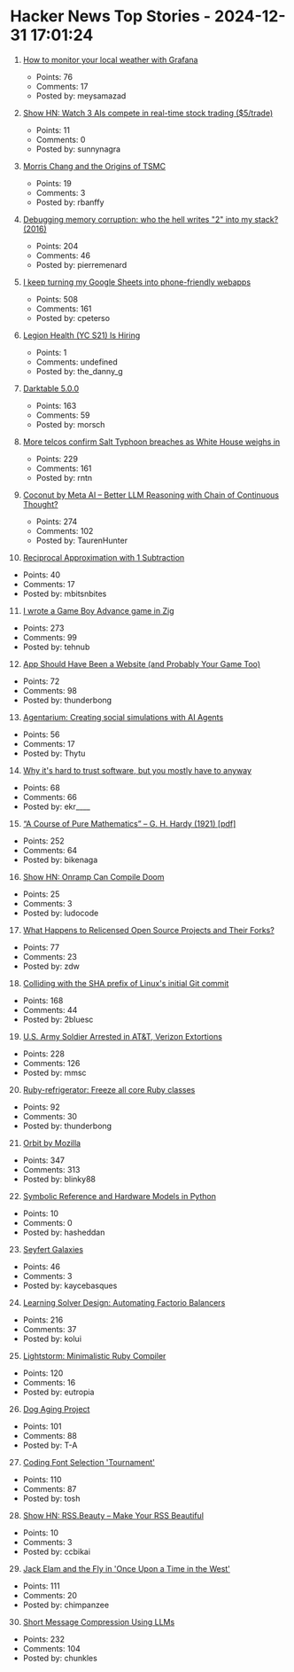 # Hacker News Top Stories - 2024-12-31 17:01:24

1. [How to monitor your local weather with Grafana](https://grafana.com/blog/2024/12/26/how-to-monitor-your-local-weather-with-grafana/)
   - Points: 76
   - Comments: 17
   - Posted by: meysamazad

2. [Show HN: Watch 3 AIs compete in real-time stock trading ($5/trade)](https://trading.snagra.com)
   - Points: 11
   - Comments: 0
   - Posted by: sunnynagra

3. [Morris Chang and the Origins of TSMC](https://www.construction-physics.com/p/morris-chang-and-the-origins-of-tsmc)
   - Points: 19
   - Comments: 3
   - Posted by: rbanffy

4. [Debugging memory corruption: who the hell writes "2" into my stack? (2016)](https://unity.com/blog/engine-platform/debugging-memory-debugging-memory-corruption-who-wrote-2-into-my-stack-who-the-hell)
   - Points: 204
   - Comments: 46
   - Posted by: pierremenard

5. [I keep turning my Google Sheets into phone-friendly webapps](https://arstechnica.com/gadgets/2024/12/making-tiny-no-code-webapps-out-of-spreadsheets-is-a-weirdly-fulfilling-hobby/)
   - Points: 508
   - Comments: 161
   - Posted by: cpeterso

6. [Legion Health (YC S21) Is Hiring](https://www.ycombinator.com/companies/legion-health/jobs/YvUSGxj-mid-level-full-stack-engineer-ai-native-telepsychiatry-legion-health-usa)
   - Points: 1
   - Comments: undefined
   - Posted by: the_danny_g

7. [Darktable 5.0.0](https://www.darktable.org/2024/12/darktable-5.0.0-released/)
   - Points: 163
   - Comments: 59
   - Posted by: morsch

8. [More telcos confirm Salt Typhoon breaches as White House weighs in](https://www.theregister.com/2024/12/30/att_verizon_confirm_salt_typhoon_breach/)
   - Points: 229
   - Comments: 161
   - Posted by: rntn

9. [Coconut by Meta AI – Better LLM Reasoning with Chain of Continuous Thought?](https://aipapersacademy.com/chain-of-continuous-thought/)
   - Points: 274
   - Comments: 102
   - Posted by: TaurenHunter

10. [Reciprocal Approximation with 1 Subtraction](undefined)
   - Points: 40
   - Comments: 17
   - Posted by: mbitsnbites

11. [I wrote a Game Boy Advance game in Zig](https://jonot.me/posts/zig-gba/)
   - Points: 273
   - Comments: 99
   - Posted by: tehnub

12. [App Should Have Been a Website (and Probably Your Game Too)](https://rogueengine.io/blog/your-app-should-have-been-a-website)
   - Points: 72
   - Comments: 98
   - Posted by: thunderbong

13. [Agentarium: Creating social simulations with AI Agents](https://github.com/Thytu/Agentarium)
   - Points: 56
   - Comments: 17
   - Posted by: Thytu

14. [Why it's hard to trust software, but you mostly have to anyway](https://educatedguesswork.org/posts/ensuring-software-provenance/)
   - Points: 68
   - Comments: 66
   - Posted by: ekr____

15. [“A Course of Pure Mathematics” – G. H. Hardy (1921) [pdf]](https://www.gutenberg.org/files/38769/38769-pdf.pdf)
   - Points: 252
   - Comments: 64
   - Posted by: bikenaga

16. [Show HN: Onramp Can Compile Doom](https://ludocode.com/blog/onramp-can-compile-doom)
   - Points: 25
   - Comments: 3
   - Posted by: ludocode

17. [What Happens to Relicensed Open Source Projects and Their Forks?](https://thenewstack.io/what-happens-to-relicensed-open-source-projects-and-their-forks/)
   - Points: 77
   - Comments: 23
   - Posted by: zdw

18. [Colliding with the SHA prefix of Linux's initial Git commit](https://people.kernel.org/kees/colliding-with-the-sha-prefix-of-linuxs-initial-git-commit)
   - Points: 168
   - Comments: 44
   - Posted by: 2bluesc

19. [U.S. Army Soldier Arrested in AT&T, Verizon Extortions](https://krebsonsecurity.com/2024/12/u-s-army-soldier-arrested-in-att-verizon-extortions/)
   - Points: 228
   - Comments: 126
   - Posted by: mmsc

20. [Ruby-refrigerator: Freeze all core Ruby classes](https://github.com/jeremyevans/ruby-refrigerator)
   - Points: 92
   - Comments: 30
   - Posted by: thunderbong

21. [Orbit by Mozilla](https://orbitbymozilla.com/)
   - Points: 347
   - Comments: 313
   - Posted by: blinky88

22. [Symbolic Reference and Hardware Models in Python](https://tomverbeure.github.io/2024/12/27/A-Symbolic-HW-Model-in-Python.html)
   - Points: 10
   - Comments: 0
   - Posted by: hasheddan

23. [Seyfert Galaxies](https://www.seyfertgalaxies.com/)
   - Points: 46
   - Comments: 3
   - Posted by: kaycebasques

24. [Learning Solver Design: Automating Factorio Balancers](https://gianlucaventurini.com/posts/2024/factorio-sat)
   - Points: 216
   - Comments: 37
   - Posted by: kolui

25. [Lightstorm: Minimalistic Ruby Compiler](https://blog.llvm.org/posts/2024-12-03-minimalistic-ruby-compiler/)
   - Points: 120
   - Comments: 16
   - Posted by: eutropia

26. [Dog Aging Project](https://dogagingproject.org/)
   - Points: 101
   - Comments: 88
   - Posted by: T-A

27. [Coding Font Selection 'Tournament'](https://daringfireball.net/linked/2024/12/24/coding-font-selection-tournament)
   - Points: 110
   - Comments: 87
   - Posted by: tosh

28. [Show HN: RSS.Beauty – Make Your RSS Beautiful](https://rss.beauty/)
   - Points: 10
   - Comments: 3
   - Posted by: ccbikai

29. [Jack Elam and the Fly in 'Once Upon a Time in the West'](https://pov.imv.au.dk/Issue_24/section_1/artc4A.html)
   - Points: 111
   - Comments: 20
   - Posted by: chimpanzee

30. [Short Message Compression Using LLMs](https://bellard.org/ts_sms/)
   - Points: 232
   - Comments: 104
   - Posted by: chunkles

